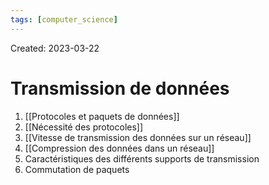 ```yaml
---
tags: [computer_science] 
---
```

Created: 2023-03-22

# Transmission de données
1. [[Protocoles et paquets de données]]
2. [[Nécessité des protocoles]]
3. [[Vitesse de transmission des données sur un réseau]]
4. [[Compression des données dans un réseau]]
5. Caractéristiques des différents supports de transmission
6. Commutation de paquets